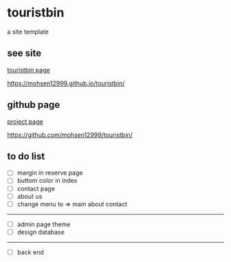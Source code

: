 # touristbin
a site template

## see site
[touristbin page](https://mohsen12999.github.io/touristbin/)

https://mohsen12999.github.io/touristbin/

## github page
[project page](https://github.com/mohsen12999/touristbin/)

https://github.com/mohsen12999/touristbin/

## to do list
 - [ ] margin in reserve page
 - [ ] buttom color in index
 - [ ] contact page
 - [ ] about us
 - [ ] change menu to => main about contact
 ------
 - [ ] admin page theme
 - [ ] design database
 ------
 - [ ] back end